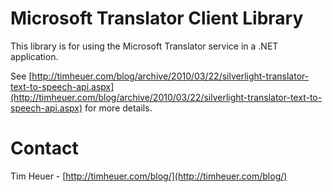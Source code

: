 # Microsoft Translator Client Library
This library is for using the Microsoft Translator service in a .NET application.

See [http://timheuer.com/blog/archive/2010/03/22/silverlight-translator-text-to-speech-api.aspx](http://timheuer.com/blog/archive/2010/03/22/silverlight-translator-text-to-speech-api.aspx) for more details.

# Contact
Tim Heuer - [http://timheuer.com/blog/](http://timheuer.com/blog/)